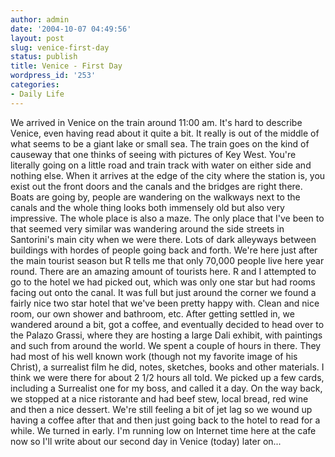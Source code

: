 ```yaml
---
author: admin
date: '2004-10-07 04:49:56'
layout: post
slug: venice-first-day
status: publish
title: Venice - First Day
wordpress_id: '253'
categories:
- Daily Life
---
```


We arrived in Venice on the train around 11:00 am. It's hard to describe
Venice, even having read about it quite a bit. It really is out of the
middle of what seems to be a giant lake or small sea. The train goes on
the kind of causeway that one thinks of seeing with pictures of Key
West. You're literally going on a little road and train track with water
on either side and nothing else. When it arrives at the edge of the city
where the station is, you exist out the front doors and the canals and
the bridges are right there. Boats are going by, people are wandering on
the walkways next to the canals and the whole thing looks both immensely
old but also very impressive. The whole place is also a maze. The only
place that I've been to that seemed very similar was wandering around
the side streets in Santorini's main city when we were there. Lots of
dark alleyways between buildings with hordes of people going back and
forth. We're here just after the main tourist season but R tells me that
only 70,000 people live here year round. There are an amazing amount of
tourists here. R and I attempted to go to the hotel we had picked out,
which was only one star but had rooms facing out onto the canal. It was
full but just around the corner we found a fairly nice two star hotel
that we've been pretty happy with. Clean and nice room, our own shower
and bathroom, etc. After getting settled in, we wandered around a bit,
got a coffee, and eventually decided to head over to the Palazo Grassi,
where they are hosting a large Dali exhibit, with paintings and such
from around the world. We spent a couple of hours in there. They had
most of his well known work (though not my favorite image of his
Christ), a surrealist film he did, notes, sketches, books and other
materials. I think we were there for about 2 1/2 hours all told. We
picked up a few cards, including a Surrealist one for my boss, and
called it a day. On the way back, we stopped at a nice ristorante and
had beef stew, local bread, red wine and then a nice dessert. We're
still feeling a bit of jet lag so we wound up having a coffee after that
and then just going back to the hotel to read for a while. We turned in
early. I'm running low on Internet time here at the cafe now so I'll
write about our second day in Venice (today) later on...
